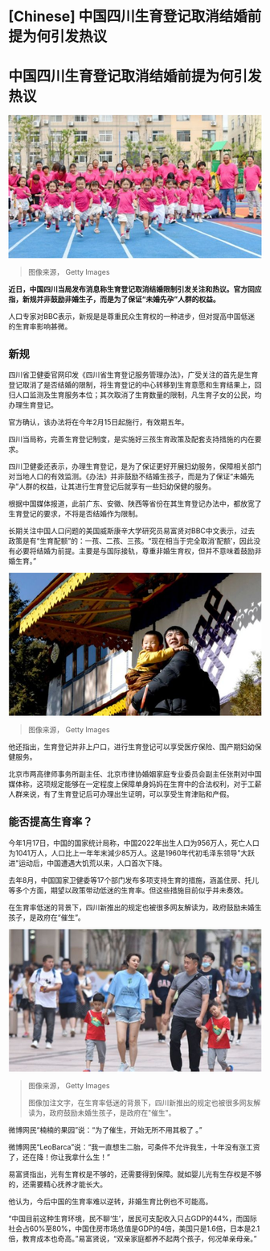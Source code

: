 # [Chinese] 中国四川生育登记取消结婚前提为何引发热议

#  中国四川生育登记取消结婚前提为何引发热议


![中国四川生育登记取消结婚限制](_128483103_gettyimages-1345524668.jpg)

> 图像来源，  Getty Images

**近日，中国四川当局发布消息称生育登记取消结婚限制引发关注和热议。官方回应指，新规并非鼓励非婚生子，而是为了保证“未婚先孕”人群的权益。**

人口专家对BBC表示，新规是是尊重民众生育权的一种进步，但对提高中国低迷的生育率影响甚微。

##  新规

四川省卫健委官网印发《四川省生育登记服务管理办法》，广受关注的首先是生育登记取消了是否结婚的限制，将生育登记的中心转移到生育意愿和生育结果上，回归人口监测及生育服务本位；其次取消了生育数量的限制，凡生育子女的公民，均办理生育登记。

官方确认，该办法将在今年2月15日起施行，有效期五年。

四川当局称，完善生育登记制度，是实施好三孩生育政策及配套支持措施的内在要求。

四川卫健委还表示，办理生育登记，是为了保证更好开展妇幼服务，保障相关部门对当地人口的有效监测。《办法》并非鼓励不结婚生孩子，而是为了保证“未婚先孕”人群的权益，让其进行生育登记后就享有一些妇幼保健的服务。

根据中国媒体报道，此前广东、安徽、陕西等省份在其生育登记办法中，都放宽了生育登记的要求，不将是否结婚作为限制。

长期关注中国人口问题的美国威斯康辛大学研究员易富贤对BBC中文表示，过去政策是有“生育配额”的：一孩、二孩、三孩。“现在相当于完全取消‘配额’，因此没有必要将结婚为前提。主要是与国际接轨，尊重非婚生育权，但并不意味着鼓励非婚生育。”

![根据中国媒体报道，广东、安徽、陕西等省份在其生育登记办法中，都放宽了生育登记的要求](_128483105_gettyimages-1454084928.jpg)

> 图像来源，  Getty Images

他还指出，生育登记并非上户口，进行生育登记可以享受医疗保险、围产期妇幼保健服务。

北京市两高律师事务所副主任、北京市律协婚姻家庭专业委员会副主任张荆对中国媒体称，这项规定能够在一定程度上保障单身妈妈在生育中的合法权利，对于工薪人群来说，有了生育登记后可办理出生证明，可以享受生育津贴和产假。

##  能否提高生育率？

今年1月17日，中国的国家统计局称，中国2022年出生人口为956万人，死亡人口为1041万人，人口比上一年年末減少85万人。这是1960年代初毛泽东领导"大跃进"运动后，中国遭遇大饥荒以来，人口首次下降。

去年8月，中国国家卫健委等17个部门发布多项支持生育的措施，涵盖住房、托儿等多个方面，期望以政策带动低迷的生育率。但这些措施目前似乎并未奏效。

在生育率低迷的背景下，四川新推出的规定也被很多网友解读为，政府鼓励未婚生孩子，是政府在“催生”。

![在生育率低迷的背景下，四川新推出的规定也被很多网友解读为，政府鼓励未婚生孩子，是政府在"催生"。](_128483107_gettyimages-1234098785.jpg)

> 图像来源，  Getty Images
>
> 图像加注文字，在生育率低迷的背景下，四川新推出的规定也被很多网友解读为，政府鼓励未婚生孩子，是政府在"催生"。

微博网民“楠楠的果园”说：“为了催生，开始无所不用其极了 。”

微博网民“LeoBarca”说：“我一直想生二胎，可条件不允许我生，十年没有涨工资了，还在降！你让我拿什么生！”

易富贤指出，光有生育权是不够的，还需要得到保障。就如婴儿光有生存权是不够的，还需要精心抚养才能长大。

他认为，今后中国的生育率难以逆转，非婚生育比例也不可能高。

“中国目前这种生育环境，民不聊‘生’，居民可支配收入只占GDP的44%，而国际社会占60%至80%，中国住房市场总值是GDP的4倍，美国只是1.6倍，日本是2.1倍，教育成本也奇高。”易富贤说，“双亲家庭都养不起两个孩子，何况单亲母亲。”


